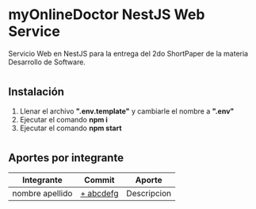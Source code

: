 # myOnlineDoctor NestJS Web Service

Servicio Web en NestJS para la entrega del 2do ShortPaper de la materia Desarrollo de Software.

#

## Instalación

1. Llenar el archivo **".env.template"** y cambiarle el nombre a **".env"**
2. Ejecutar el comando **npm i**
3. Ejecutar el comando **npm start**

#

## Aportes por integrante

| Integrante      | Commit                                               | Aporte      |
| --------------- | ---------------------------------------------------- | ----------- |
| nombre apellido | [+ abcdefg](https://github.com/The-Hackers-UCAB-url) | Descripcion |
